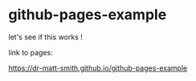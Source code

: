 # github-pages-example

let's see if this works !


link to pages:

https://dr-matt-smith.github.io/github-pages-example




